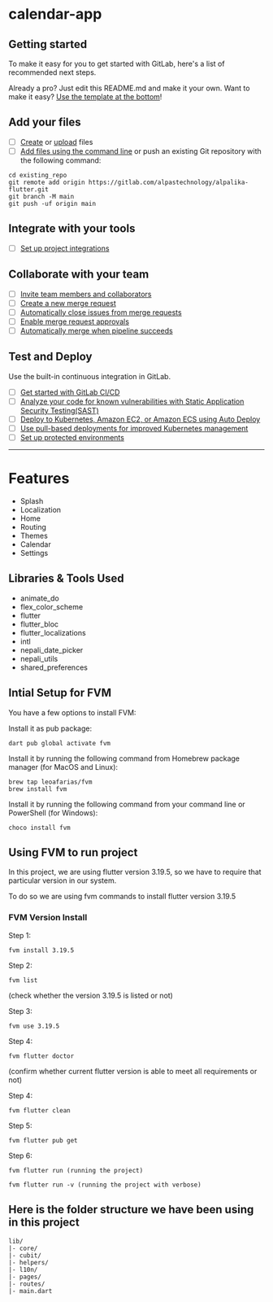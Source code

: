 # calendar-app

## Getting started

To make it easy for you to get started with GitLab, here's a list of recommended next steps.

Already a pro? Just edit this README.md and make it your own. Want to make it easy? [Use the template at the bottom](#editing-this-readme)!

## Add your files

- [ ] [Create](https://docs.gitlab.com/ee/user/project/repository/web_editor.html#create-a-file) or [upload](https://docs.gitlab.com/ee/user/project/repository/web_editor.html#upload-a-file) files
- [ ] [Add files using the command line](https://docs.gitlab.com/ee/gitlab-basics/add-file.html#add-a-file-using-the-command-line) or push an existing Git repository with the following command:

```
cd existing_repo
git remote add origin https://gitlab.com/alpastechnology/alpalika-flutter.git
git branch -M main
git push -uf origin main
```

## Integrate with your tools

- [ ] [Set up project integrations](https://gitlab.com/alpastechnology/alpalika-flutter/-/settings/integrations)

## Collaborate with your team

- [ ] [Invite team members and collaborators](https://docs.gitlab.com/ee/user/project/members/)
- [ ] [Create a new merge request](https://docs.gitlab.com/ee/user/project/merge_requests/creating_merge_requests.html)
- [ ] [Automatically close issues from merge requests](https://docs.gitlab.com/ee/user/project/issues/managing_issues.html#closing-issues-automatically)
- [ ] [Enable merge request approvals](https://docs.gitlab.com/ee/user/project/merge_requests/approvals/)
- [ ] [Automatically merge when pipeline succeeds](https://docs.gitlab.com/ee/user/project/merge_requests/merge_when_pipeline_succeeds.html)

## Test and Deploy

Use the built-in continuous integration in GitLab.

- [ ] [Get started with GitLab CI/CD](https://docs.gitlab.com/ee/ci/quick_start/index.html)
- [ ] [Analyze your code for known vulnerabilities with Static Application Security Testing(SAST)](https://docs.gitlab.com/ee/user/application_security/sast/)
- [ ] [Deploy to Kubernetes, Amazon EC2, or Amazon ECS using Auto Deploy](https://docs.gitlab.com/ee/topics/autodevops/requirements.html)
- [ ] [Use pull-based deployments for improved Kubernetes management](https://docs.gitlab.com/ee/user/clusters/agent/)
- [ ] [Set up protected environments](https://docs.gitlab.com/ee/ci/environments/protected_environments.html)

***

# Features

- Splash
- Localization
- Home
- Routing
- Themes
- Calendar
- Settings

## Libraries & Tools Used
- animate_do
- flex_color_scheme
- flutter
- flutter_bloc
- flutter_localizations
- intl
- nepali_date_picker
- nepali_utils
- shared_preferences

## Intial Setup for FVM

You have a few options to install FVM:

Install it as pub package:
```
dart pub global activate fvm
```

Install it by running the following command from Homebrew package manager (for MacOS and Linux):
```
brew tap leoafarias/fvm
brew install fvm
```

Install it by running the following command from your command line or PowerShell (for Windows):
```
choco install fvm
```

## Using FVM to run project

In this project, we are using flutter version 3.19.5, so we have to require that particular version in our system.

To do so we are using fvm commands to install flutter version 3.19.5

### FVM Version Install

Step 1:
```
fvm install 3.19.5
```

Step 2:
```
fvm list 
```
(check whether the version 3.19.5 is listed or not)

Step 3:
```
fvm use 3.19.5
```

Step 4:
```
fvm flutter doctor 
```
(confirm whether current flutter version is able to meet all requirements or not)

Step 4:
```
fvm flutter clean
```

Step 5:
```
fvm flutter pub get
```

Step 6:
```
fvm flutter run (running the project)
```
```
fvm flutter run -v (running the project with verbose)
```



## Here is the folder structure we have been using in this project

```
lib/
|- core/
|- cubit/
|- helpers/
|- l10n/
|- pages/
|- routes/
|- main.dart
